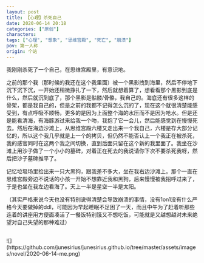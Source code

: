 ```yaml
---
layout: post
title: 【心理】杀死自己
date: 2020-06-14 20:18
categories: ["原创"]
characters: 
tags: ["心理", "想象", "思维宫殿", "死亡", "崩溃"]
pov: 第一人称
origin: 个站
---
```


我刚刚杀死了一个自己，在思维宫殿里，有意识地。

之前的那个我（那时候的我还在这个我里面）被一个黑影拽到海里，然后不停地下沉下沉下沉，一开始还稍微挣扎了一下，然后就想着算了，想看看那个黑影到底是什么，然后就沉到底了，那个黑影是骷髅/骨骼，我自己的。海底还有很多这样的骨架，都是我自己的，但是之前的我都不记得怎么沉的了，现在这个就很清楚能感受到，有点呼吸不顺畅，更多的是因为上面整个海的水压而不是因为呛水。但是还是能看清海，有海豚游过来给我一个吻，我抱了它一会儿，然后能感觉到在慢慢死去。然后在海边沙滩上，从思维宫殿六楼又走出来一个我自己，六楼是存大部分记忆的，所以这个我几乎就是上一个的拷贝，但仍然不能否认上一个我正在被杀死，我的感官同时在这两个我之间切换，直到后面只留在这个新的我里面了。我坐在沙滩上用沙子做了一个小小的墓碑，对着正在死去的我说请你下次不要杀死我呀，然后把沙子墓碑推平了。

记忆垃圾场里捡出来一只大黑狗，跟我差不多大，坐在我右边沙滩上。那个一直在思维宫殿旁边不说话的小孩一开始不想靠近我和黑狗，后来慢慢被我招呼过来了，于是也坐在我左边看海了。天上一半是星空一半是太阳。

（其实严格来说今天也没有特别说得清楚会导致崩溃的事情，没有1on1没有什么严格今天要做掉的ddl，可能因为早起睡眠不足困了一天，而且中午为了赶着听那些连着的讲座用方便面凑活了一餐饭特别饿又不想吃饭，可能就是又越想越对未来绝望对自己失望的那种难过）

<br>
![](https://github.com/junesirius/junesirius.github.io/tree/master/assets/images/novel/2020-06-14-me.png)